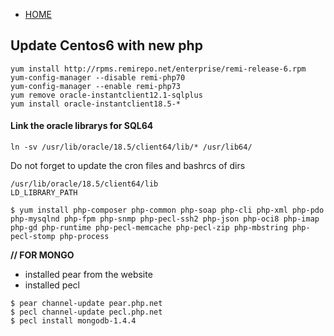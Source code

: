 - [HOME](../../../)
## Update Centos6 with new php
```
yum install http://rpms.remirepo.net/enterprise/remi-release-6.rpm
yum-config-manager --disable remi-php70
yum-config-manager --enable remi-php73
yum remove oracle-instantclient12.1-sqlplus
yum install oracle-instantclient18.5-*
```

#### Link the oracle librarys for SQL64
`ln -sv /usr/lib/oracle/18.5/client64/lib/* /usr/lib64/`

Do not forget to update the cron files and bashrcs of dirs
```
/usr/lib/oracle/18.5/client64/lib
LD_LIBRARY_PATH
```

```
$ yum install php-composer php-common php-soap php-cli php-xml php-pdo php-mysqlnd php-fpm php-snmp php-pecl-ssh2 php-json php-oci8 php-imap php-gd php-runtime php-pecl-memcache php-pecl-zip php-mbstring php-pecl-stomp php-process
```


**// FOR MONGO**
- installed pear from the website
- installed pecl

```
$ pear channel-update pear.php.net
$ pecl channel-update pecl.php.net
$ pecl install mongodb-1.4.4
```
